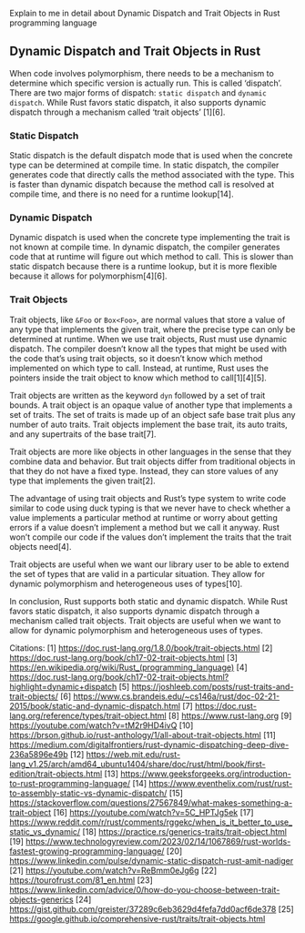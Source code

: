 Explain to me in detail about Dynamic Dispatch and Trait Objects in Rust programming language


## Dynamic Dispatch and Trait Objects in Rust

When code involves polymorphism, there needs to be a mechanism to determine which specific version is actually run. This is called ‘dispatch’. There are two major forms of dispatch: `static dispatch` and `dynamic dispatch`. While Rust favors static dispatch, it also supports dynamic dispatch through a mechanism called ‘trait objects’ [1][6].

### Static Dispatch

Static dispatch is the default dispatch mode that is used when the concrete type can be determined at compile time. In static dispatch, the compiler generates code that directly calls the method associated with the type. This is faster than dynamic dispatch because the method call is resolved at compile time, and there is no need for a runtime lookup[14].

### Dynamic Dispatch

Dynamic dispatch is used when the concrete type implementing the trait is not known at compile time. In dynamic dispatch, the compiler generates code that at runtime will figure out which method to call. This is slower than static dispatch because there is a runtime lookup, but it is more flexible because it allows for polymorphism[4][6].

### Trait Objects

Trait objects, like `&Foo` or `Box<Foo>`, are normal values that store a value of any type that implements the given trait, where the precise type can only be determined at runtime. When we use trait objects, Rust must use dynamic dispatch. The compiler doesn’t know all the types that might be used with the code that’s using trait objects, so it doesn’t know which method implemented on which type to call. Instead, at runtime, Rust uses the pointers inside the trait object to know which method to call[1][4][5].

Trait objects are written as the keyword `dyn` followed by a set of trait bounds. A trait object is an opaque value of another type that implements a set of traits. The set of traits is made up of an object safe base trait plus any number of auto traits. Trait objects implement the base trait, its auto traits, and any supertraits of the base trait[7].

Trait objects are more like objects in other languages in the sense that they combine data and behavior. But trait objects differ from traditional objects in that they do not have a fixed type. Instead, they can store values of any type that implements the given trait[2].

The advantage of using trait objects and Rust’s type system to write code similar to code using duck typing is that we never have to check whether a value implements a particular method at runtime or worry about getting errors if a value doesn’t implement a method but we call it anyway. Rust won’t compile our code if the values don’t implement the traits that the trait objects need[4].

Trait objects are useful when we want our library user to be able to extend the set of types that are valid in a particular situation. They allow for dynamic polymorphism and heterogeneous uses of types[10].

In conclusion, Rust supports both static and dynamic dispatch. While Rust favors static dispatch, it also supports dynamic dispatch through a mechanism called trait objects. Trait objects are useful when we want to allow for dynamic polymorphism and heterogeneous uses of types.

Citations:
[1] https://doc.rust-lang.org/1.8.0/book/trait-objects.html
[2] https://doc.rust-lang.org/book/ch17-02-trait-objects.html
[3] https://en.wikipedia.org/wiki/Rust_(programming_language)
[4] https://doc.rust-lang.org/book/ch17-02-trait-objects.html?highlight=dynamic+dispatch
[5] https://joshleeb.com/posts/rust-traits-and-trait-objects/
[6] https://www.cs.brandeis.edu/~cs146a/rust/doc-02-21-2015/book/static-and-dynamic-dispatch.html
[7] https://doc.rust-lang.org/reference/types/trait-object.html
[8] https://www.rust-lang.org
[9] https://youtube.com/watch?v=tM2r9HD4ivQ
[10] https://brson.github.io/rust-anthology/1/all-about-trait-objects.html
[11] https://medium.com/digitalfrontiers/rust-dynamic-dispatching-deep-dive-236a5896e49b
[12] https://web.mit.edu/rust-lang_v1.25/arch/amd64_ubuntu1404/share/doc/rust/html/book/first-edition/trait-objects.html
[13] https://www.geeksforgeeks.org/introduction-to-rust-programming-language/
[14] https://www.eventhelix.com/rust/rust-to-assembly-static-vs-dynamic-dispatch/
[15] https://stackoverflow.com/questions/27567849/what-makes-something-a-trait-object
[16] https://youtube.com/watch?v=5C_HPTJg5ek
[17] https://www.reddit.com/r/rust/comments/rggekc/when_is_it_better_to_use_static_vs_dynamic/
[18] https://practice.rs/generics-traits/trait-object.html
[19] https://www.technologyreview.com/2023/02/14/1067869/rust-worlds-fastest-growing-programming-language/
[20] https://www.linkedin.com/pulse/dynamic-static-dispatch-rust-amit-nadiger
[21] https://youtube.com/watch?v=ReBmm0eJg6g
[22] https://tourofrust.com/81_en.html
[23] https://www.linkedin.com/advice/0/how-do-you-choose-between-trait-objects-generics
[24] https://gist.github.com/greister/37289c6eb3629d4fefa7dd0acf6de378
[25] https://google.github.io/comprehensive-rust/traits/trait-objects.html